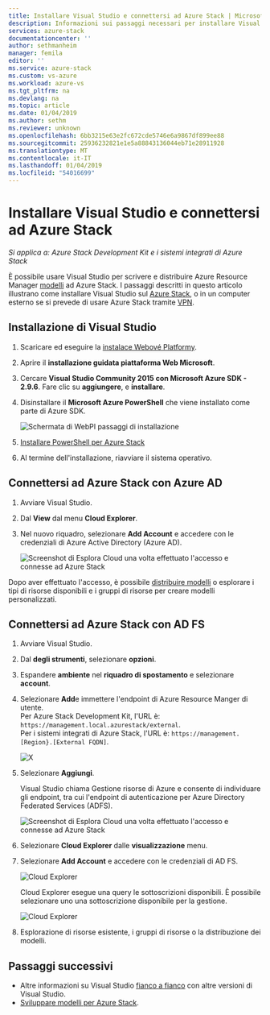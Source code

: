```yaml
---
title: Installare Visual Studio e connettersi ad Azure Stack | Microsoft Docs
description: Informazioni sui passaggi necessari per installare Visual Studio e connettersi ad Azure Stack
services: azure-stack
documentationcenter: ''
author: sethmanheim
manager: femila
editor: ''
ms.service: azure-stack
ms.custom: vs-azure
ms.workload: azure-vs
ms.tgt_pltfrm: na
ms.devlang: na
ms.topic: article
ms.date: 01/04/2019
ms.author: sethm
ms.reviewer: unknown
ms.openlocfilehash: 6bb3215e63e2fc672cde5746e6a9867df899ee88
ms.sourcegitcommit: 25936232821e1e5a88843136044eb71e28911928
ms.translationtype: MT
ms.contentlocale: it-IT
ms.lasthandoff: 01/04/2019
ms.locfileid: "54016699"
---
```

# <a name="install-visual-studio-and-connect-to-azure-stack"></a>Installare Visual Studio e connettersi ad Azure Stack

*Si applica a: Azure Stack Development Kit e i sistemi integrati di Azure Stack*

È possibile usare Visual Studio per scrivere e distribuire Azure Resource Manager [modelli](azure-stack-arm-templates.md) ad Azure Stack. I passaggi descritti in questo articolo illustrano come installare Visual Studio sul [Azure Stack](azure-stack-connect-azure-stack.md#connect-to-azure-stack-with-remote-desktop), o in un computer esterno se si prevede di usare Azure Stack tramite [VPN](azure-stack-connect-azure-stack.md#connect-to-azure-stack-with-vpn).

## <a name="install-visual-studio"></a>Installazione di Visual Studio

1. Scaricare ed eseguire la [instalace Webové Platformy](https://www.microsoft.com/web/downloads/platform.aspx).  

2. Aprire il **installazione guidata piattaforma Web Microsoft**.

3. Cercare **Visual Studio Community 2015 con Microsoft Azure SDK - 2.9.6**. Fare clic su **aggiungere**, e **installare**.

4. Disinstallare il **Microsoft Azure PowerShell** che viene installato come parte di Azure SDK.

    ![Schermata di WebPI passaggi di installazione](./media/azure-stack-install-visual-studio/image1.png) 

5. [Installare PowerShell per Azure Stack](azure-stack-powershell-install.md)

6. Al termine dell'installazione, riavviare il sistema operativo.

## <a name="connect-to-azure-stack-with-azure-ad"></a>Connettersi ad Azure Stack con Azure AD

1. Avviare Visual Studio.

2. Dal **View** dal menu **Cloud Explorer**.

3. Nel nuovo riquadro, selezionare **Add Account** e accedere con le credenziali di Azure Active Directory (Azure AD).  

    ![Screenshot di Esplora Cloud una volta effettuato l'accesso e connesse ad Azure Stack](./media/azure-stack-install-visual-studio/image2.png)

Dopo aver effettuato l'accesso, è possibile [distribuire modelli](azure-stack-deploy-template-visual-studio.md) o esplorare i tipi di risorse disponibili e i gruppi di risorse per creare modelli personalizzati.  

## <a name="connect-to-azure-stack-with-ad-fs"></a>Connettersi ad Azure Stack con AD FS

1. Avviare Visual Studio.

2. Dal **degli strumenti**, selezionare **opzioni**.

3. Espandere **ambiente** nel **riquadro di spostamento** e selezionare **account**.

4. Selezionare **Add**e immettere l'endpoint di Azure Resource Manger di utente.  
  Per Azure Stack Development Kit, l'URL è: `https://management.local.azurestack/external`.  
  Per i sistemi integrati di Azure Stack, l'URL è: `https://management.[Region}.[External FQDN]`.

    ![X](./media/azure-stack-install-visual-studio/image5.png)

5. Selezionare **Aggiungi**.  

    Visual Studio chiama Gestione risorse di Azure e consente di individuare gli endpoint, tra cui l'endpoint di autenticazione per Azure Directory Federated Services (ADFS).

    ![Screenshot di Esplora Cloud una volta effettuato l'accesso e connesse ad Azure Stack](./media/azure-stack-install-visual-studio/image6.png)

6. Selezionare **Cloud Explorer** dalle **visualizzazione** menu.

1. Selezionare **Add Account** e accedere con le credenziali di AD FS.  

    ![Cloud Explorer](./media/azure-stack-install-visual-studio/image7.png)

    Cloud Explorer esegue una query le sottoscrizioni disponibili. È possibile selezionare uno una sottoscrizione disponibile per la gestione.

    ![Cloud Explorer](./media/azure-stack-install-visual-studio/image8.png)

8. Esplorazione di risorse esistente, i gruppi di risorse o la distribuzione dei modelli.

## <a name="next-steps"></a>Passaggi successivi

 - Altre informazioni su Visual Studio [fianco a fianco](https://msdn.microsoft.com/library/ms246609.aspx) con altre versioni di Visual Studio.
 - [Sviluppare modelli per Azure Stack](azure-stack-develop-templates.md).